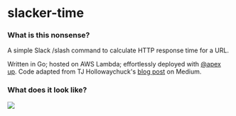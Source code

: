 # slacker-time

### What is this nonsense?

A simple Slack /slash command to calculate HTTP response time for a URL.

Written in Go; hosted on AWS Lambda; effortlessly deployed with [@apex](https://github.com/apex) [up](https://github.com/apex/up). 
Code adapted from TJ Hollowaychuck's [blog post](https://medium.freecodecamp.org/creating-serverless-slack-commands-in-minutes-with-up-f04ce0cfd52c) on Medium.

### What does it look like?
![](http://jstu.art/mSIh/Screenshot%202017-09-12%2013.10.37.png)
